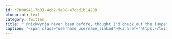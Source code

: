 ```yaml
---
id: c7000941-7b01-4cb2-9a08-47cbd1b14288
blueprint: text
category: twitter
title: "'@nickwynja never been before, thought I'd check out the iHype"
caption: '<span class="username username_linked">@<a href="https://twitter.com/nickwynja" title="Nick Wynja">nickwynja</a></span> never been before, thought I''d check out the iHype'
---
```


